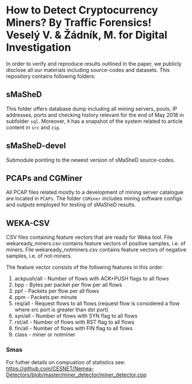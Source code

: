 # How to Detect Cryptocurrency Miners? By Traffic Forensics! <br/>Veselý V. & Žádník, M. for Digital Investigation
In order to verify and reproduce results outlined in the paper, we publicly disclose all our materials including source-codes and datasets. This repository contains following folders:


## sMaSheD
This folder offers database dump including all mining servers, pools, IP addresses, ports and checking history relevant for the end of May 2018 in subfolder `sql`. Moreover, it has a snapshot of the system related to article content in `src` and `zip`.

## sMaSheD-devel
Submodule pointing to the newest version of sMaSheD source-codes.

## PCAPs and CGMiner
All PCAP files related mostly to a development of mining server catalogue are located in `PCAPs`. The folder `CGMiner` includes mining software configs and outputs employed for testing of sMaSheD results.

## WEKA-CSV
CSV files containing feature vectors that are ready for Weka tool.
File wekaready_miners.csv contains feature vectors of positive samples, i.e. of miners.
File wekaready_notminers.csv contains feature vectors of negative samples, i.e. of not-miners.

The feature vector consists of the following features in this order:
1. ackpush/all - Number of flows with ACK+PUSH flags to all flows
2. bpp - Bytes per packet per flow per all flows
3. ppf - Packets per flow per all flows
4. ppm - Packets per minute
5. req/all - Request flows to all flows (request flow is considered a flow where src port is greater than dst port)
6. syn/all - Number of flows with SYN flag to all flows
7. rst/all - Number of flows with RST flag to all flows
7. fin/all - Number of flows with FIN flag to all flows
7. class - miner or notminer

### Smas

For futher details on compuation of statistics see:
https://github.com/CESNET/Nemea-Detectors/blob/master/miner_detector/miner_detector.cpp

